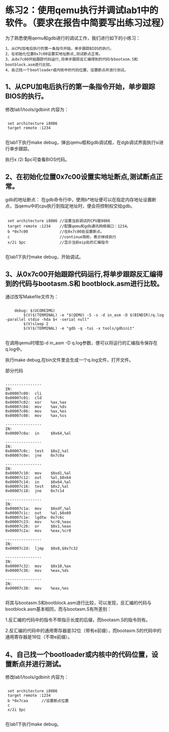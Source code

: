 # 练习2：使用qemu执行并调试lab1中的软件。（要求在报告中简要写出练习过程）
为了熟悉使用qemu和gdb进行的调试工作，我们进行如下的小练习：

    1、从CPU加电后执行的第一条指令开始，单步跟踪BIOS的执行。
    2、在初始化位置0x7c00设置实地址断点,测试断点正常。
    3、从0x7c00开始跟踪代码运行,将单步跟踪反汇编得到的代码与bootasm.S和 bootblock.asm进行比较。
    4、自己找一个bootloader或内核中的代码位置，设置断点并进行测试。
## 1、从CPU加电后执行的第一条指令开始，单步跟踪BIOS的执行。
 修改lab1/tools/gdbinit 内容为：
 <pre><code>
 set architecture i8086
 target remote :1234
  </code></pre>
 在lab1下执行make debug，弹出qemu框和gdb调试框，在dgb调试界面执行si进行单步跟踪。
 
 执行x /2i $pc可查看BIOS代码。
 
## 2、在初始化位置0x7c00设置实地址断点,测试断点正常。
gdb的地址断点：
在gdb命令行中，使用b*地址便可以在指定内存地址设置断点，当qemu中的cpu执行到指定地址时，便会将控制权交给gdb。

 <pre><code>
 set architecture i8086 //设置当前调试的CPU是8086
 target remote :1234    //配置qemu和gdb通讯网络端口：1234。
 b *0x7c00              //在0x7c00处设置断点。
 c                      //continue简称，表示继续执行
 x/2i $pc               //显示当前eip处的汇编指令
 </code></pre>
 在lab1下执行make debug，开始调试。
 
## 3、从0x7c00开始跟踪代码运行,将单步跟踪反汇编得到的代码与bootasm.S和 bootblock.asm进行比较。

通过改写Makefile文件为：
 <pre><code>
	debug: $(UCOREIMG)
		$(V)$(TERMINAL) -e "$(QEMU) -S -s -d in_asm -D $(BINDIR)/q.log -parallel stdio -hda $< -serial null"
		$(V)sleep 2
		$(V)$(TERMINAL) -e "gdb -q -tui -x tools/gdbinit"
 </code></pre>
在调用qemu时增加-d in_asm -D q.log参数，便可以将运行的汇编指令保存在q.log中。

执行make debug,在bin文件里会生成一个q.log文件，打开文件。

部分代码
 <pre><code>
----------------
IN: 
0x00007c00:  cli    
0x00007c01:  cld    
0x00007c02:  xor    %ax,%ax
0x00007c04:  mov    %ax,%ds
0x00007c06:  mov    %ax,%es
0x00007c08:  mov    %ax,%ss

----------------
IN: 
0x00007c0a:  in     $0x64,%al

----------------
IN: 
0x00007c0c:  test   $0x2,%al
0x00007c0e:  jne    0x7c0a

----------------
IN: 
0x00007c10:  mov    $0xd1,%al
0x00007c12:  out    %al,$0x64
0x00007c14:  in     $0x64,%al
0x00007c16:  test   $0x2,%al
0x00007c18:  jne    0x7c14

----------------
IN: 
0x00007c1a:  mov    $0xdf,%al
0x00007c1c:  out    %al,$0x60
0x00007c1e:  lgdtw  0x7c6c
0x00007c23:  mov    %cr0,%eax
0x00007c26:  or     $0x1,%eax
0x00007c2a:  mov    %eax,%cr0

----------------
IN: 
0x00007c2d:  ljmp   $0x8,$0x7c32

----------------
IN: 
0x00007c32:  mov    $0x10,%ax
0x00007c36:  mov    %eax,%ds

----------------
IN: 
0x00007c38:  mov    %eax,%es
 </code></pre>
将其与bootasm.S和bootblock.asm进行比较，可以发现，反汇编的代码与bootblock.asm基本相同，而与bootasm.S有所差别：

1.反汇编的代码中的指令不带指示长度的后缀，而bootasm.S的指令则有。

2.反汇编的代码中的通用寄存器是32位（带有e前缀），而bootasm.S的代码中的通用寄存器是16位（不带e前缀）。

## 4、自己找一个bootloader或内核中的代码位置，设置断点并进行测试。
 修改lab1/tools/gdbinit 内容为：
 <pre><code>
 set architecture i8086 
 target remote :1234    
 b *0x7caa      //设置断点位置      
 c              
 x/2i $pc
  </code></pre>
  
 在lab1下执行make debug。
 
